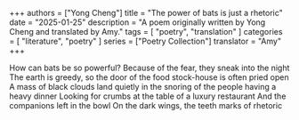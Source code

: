 +++
authors = ["Yong Cheng"]
title = "The power of bats is just a rhetoric"
date = "2025-01-25"
description = "A poem originally written by Yong Cheng and translated by Amy."
tags = [ "poetry", "translation" ]
categories = [ "literature", "poetry" ]
series = ["Poetry Collection"]
translator = "Amy"
+++

How can bats be so powerful?
Because of the fear, they sneak into the night
The earth is greedy, so the door of the food stock-house is often pried open
A mass of black clouds
land quietly in the snoring of the people having a heavy dinner
Looking for crumbs at the table of a luxury restaurant
And the companions left in the bowl
On the dark wings, the teeth marks of rhetoric
